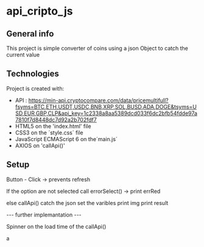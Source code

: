 # api_cripto_js
## General info
This project is simple converter of coins using a json Object to catch the current value
	
## Technologies
Project is created with:
* API : https://min-api.cryptocompare.com/data/pricemultifull?fsyms=BTC,ETH,USDT,USDC,BNB,XRP,SOL,BUSD,ADA,DOGE&tsyms=USD,EUR,GBP,CLP&api_key=1c2338a8aa5389dcd033f6dc2bfb54fdde97a7810f7d8448dc7d92a2b702fdf7
* HTML5 on the 'index.html' file
* CSS3 on the ´style.css´ file
* JavaScript ECMAScript 6 on the´main.js´
* AXIOS on 'callApi()'

## Setup
Button - Click  ->
prevents refresh

If the option are not selected call errorSelect() ->
print errRed

else  callApi()
catch the json
set the varibles
print img
print result

--- further implemantation ---

Spinner on the load time of the callApi()

a
